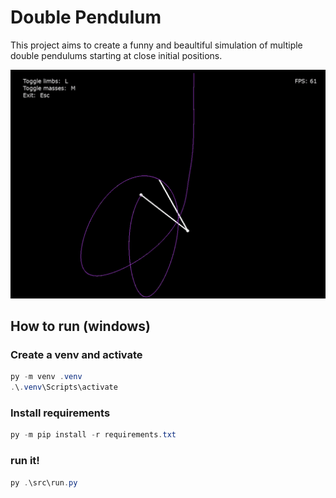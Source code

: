 # Double Pendulum

This project aims to create a funny and beaultiful simulation of multiple double pendulums starting at close initial positions.

![double pendulum](double_pendulum.gif)
## How to run (windows)

### Create a venv and activate

```powershell
py -m venv .venv
.\.venv\Scripts\activate

```

### Install requirements
```powershell
py -m pip install -r requirements.txt
```

### run it!
```powershell
py .\src\run.py
```